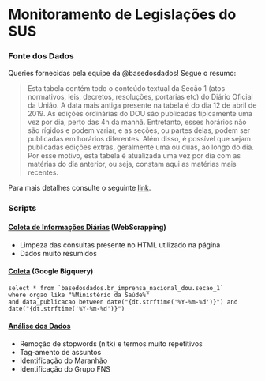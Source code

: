# Monitoramento de Legislações do SUS

### Fonte dos Dados

Queries fornecidas pela equipe da @basedosdados! Segue o resumo:

> Esta tabela contém todo o conteúdo textual da Seção 1 (atos normativos, leis, decretos, resoluções, portarias etc) do Diário Oficial da União. A data mais antiga presente na tabela é do dia 12 de abril de 2019. As edições ordinárias do DOU são publicadas tipicamente uma vez por dia, perto das 4h da manhã. Entretanto, esses horários não são rígidos e podem variar, e as seções, ou partes delas, podem ser publicadas em horários diferentes. Além disso, é possível que sejam publicadas edições extras, geralmente uma ou duas, ao longo do dia. Por esse motivo, esta tabela é atualizada uma vez por dia com as matérias do dia anterior, ou seja, constam aqui as matérias mais recentes.

Para mais detalhes consulte o seguinte [link](https://basedosdados.org/dataset/0bd844d9-454a-4c47-83e2-fc15df4f5ed7?table=ac8b5008-1f7e-4ec5-a32c-043baec80cc9).

### Scripts

#### [Coleta de Informações Diárias](dou.py) (WebScrapping)

- Limpeza das consultas presente no HTML utilizado na página
- Dados muito resumidos

#### [Coleta](legisus.py) (Google Bigquery)

```
select * from `basedosdados.br_imprensa_nacional_dou.secao_1` 
where orgao like "%Ministério da Saúde%"
and data_publicacao between date("{dt.strftime('%Y-%m-%d')}") and date("{dt.strftime('%Y-%m-%d')}")
```

#### [Análise dos Dados](analise.py)

- Remoção de stopwords (nltk) e termos muito repetitivos
- Tag-amento de assuntos
- Identificação do Maranhão
- Identificação do Grupo FNS
